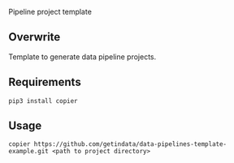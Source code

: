 Pipeline project template

## Overwrite

Template to generate data pipeline projects.

## Requirements

```shell
pip3 install copier
```

## Usage

```shell
copier https://github.com/getindata/data-pipelines-template-example.git <path to project directory>
```